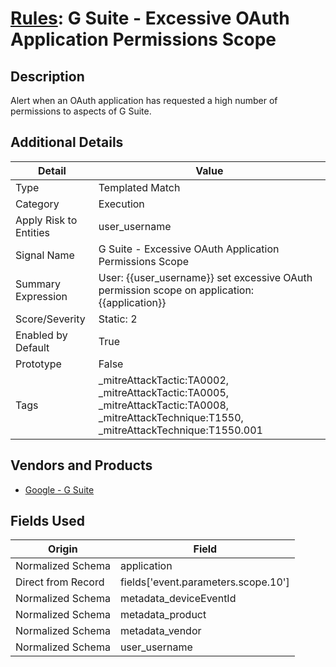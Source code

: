 # [Rules](README.md): G Suite - Excessive OAuth Application Permissions Scope

## Description
Alert when an OAuth application has requested a high number of permissions to aspects of G Suite.

## Additional Details
|Detail|Value|
|----|----|
|Type|Templated Match|
|Category|Execution|
|Apply Risk to Entities|user_username|
|Signal Name|G Suite - Excessive OAuth Application Permissions Scope|
|Summary Expression|User: {{user_username}} set excessive OAuth permission scope on application: {{application}}|
|Score/Severity|Static: 2|
|Enabled by Default|True|
|Prototype|False|
|Tags|_mitreAttackTactic:TA0002, _mitreAttackTactic:TA0005, _mitreAttackTactic:TA0008, _mitreAttackTechnique:T1550, _mitreAttackTechnique:T1550.001|
## Vendors and Products
- [Google - G Suite](../products/e73cd65a-7a4b-4ce9-9d73-e5d9c824c214.md)


## Fields Used

|Origin|Field|
|----|----|
|Normalized Schema|application|
|Direct from Record|fields['event.parameters.scope.10']|
|Normalized Schema|metadata_deviceEventId|
|Normalized Schema|metadata_product|
|Normalized Schema|metadata_vendor|
|Normalized Schema|user_username|


